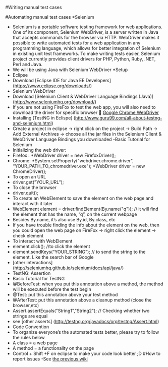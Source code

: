 #Writing manual test cases
	
#Automating manual test cases
	*Selenium
*	Selenium is a portable software testing framework for web applications. One of its component, Selenium WebDriver, is a server written in Java that accepts commands for the browser via HTTP. WebDriver makes it possible to write automated tests for a web application in any programming language, which allows for better integration of Selenium in existing unit test frameworks. To make writing tests easier, Selenium project currently provides client drivers for PHP, Python, Ruby, .NET, Perl and Java.
*	We will be using Java with Selenium WebDriver
*Setup
*	Eclipse
*	Download [Eclipse IDE for Java EE Developers] (https://www.eclipse.org/downloads/)
*	Selenium WebDriver
*	Download [Selenium Client & WebDriver Language Bindings (Java)] (http://www.seleniumhq.org/download/)
*	If you are not using FireFox to test the web app, you will also need to download the driver for specific browser
	[Google Chrome WebDriver](https://sites.google.com/a/chromium.org/chromedriver/)
*	Installing [TestNG in Eclispe] (http://www.guru99.com/all-about-testng-and-selenium.html)
*	Create a project in eclipse -> right click on the project -> Build Path -> Add External Archives -> choose all the jar files in the Selenium Client & WebDriver Language Bindings you downloaded
-Basic Tutorial for Selenium
*	Initializing the web driver:
*	Firefox :
*WebDriver driver = new FirefoxDriver();
*	Chrome:
*System.setProperty("webdriver.chrome.driver", “YOUR_PATH_TO_chromedriver.exe");
*WebDriver driver = new ChromeDriver();
*	To open an URL
*	driver.get("YOUR_URL”);
*	To close the browser
*	driver.quit();
*	To create an WebElement to save the element on the web page and interact with it later
*	WebElement element = driver.findElement(By.name("q")); // it will find the element that has the name, “q”, on the current webpage
*	Besides By.name, it’s also use By.id, By.class, etc
*	If you have trouble finding the info about the element on the web, then you could open the web page on FireFox -> right click the element -> check element
*	To interact with WebElement
*	element.click(); //to click the element
*	element.sendKeys(“YOUR_STRING”); // to send the string to the element. Like the search bar of Google
*	[other interactions] (http://seleniumhq.github.io/selenium/docs/api/java/)
*	TestNG: Assertion
* Basic Tutorial for TestNG
*	@BeforeTest:  when you put this annotation above a method, the method will be executed before the test begin
*	@Test: put this annotation above your test method
*	@AfterTest: put this annotation above a cleanup method (close the browser,etc)
*	Assert.assertEquals("String1","String2"); // Checking whether two strings are equal
*	see [other asserts] (http://testng.org/javadocs/org/testng/Assert.html)
* Code Convention
*	To organize everyone’s the automated tests better, please try to follow the rules below
*	A class = a web page
*	A method = a functionality on the page
*	Control + Shift +F on eclipse to make your code look better ;D
#How to report issues
	-See [the previous wiki](pages/githubissues.md)


